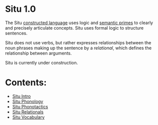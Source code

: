 # Situ 1.0

The Situ [constructed language](http://en.wikipedia.org/wiki/Constructed_language) uses logic and [semantic primes](http://en.wikipedia.org/wiki/Semantic_primes) to clearly and precisely articulate concepts. 
Situ uses formal logic to structure sentences.

Situ does not use verbs, but rather expresses relationships between the noun phrases making up the sentence by a *relational*, which defines the relationship between arguments.

Situ is currently under construction.

# Contents:
* [Situ Intro](https://github.com/5587026/situ/blob/master/intro)
* [Situ Phonology](https://github.com/5587026/situ/blob/master/phonology)
* [Situ Phonotactics](https://github.com/5587026/situ/blob/master/phonology)
* [Situ Relationals](https://github.com/5587026/situ/blob/master/relationals)
* [Situ Vocabulary](https://github.com/5587026/situ/blob/master/vocabulary)
